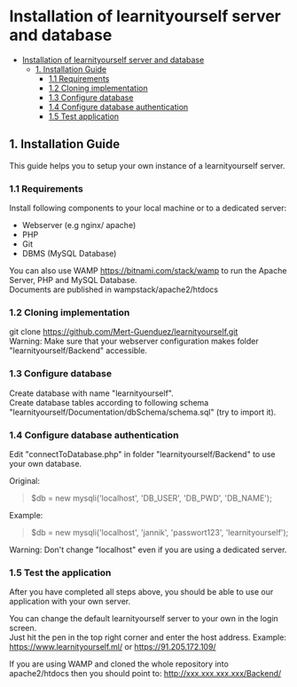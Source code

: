 # Installation of learnityourself server and database

- [Installation of learnityourself server and database](#installation-plan)
    - [1. Installation Guide](#2-installation-guide)
        - [1.1 Requirements](#21-requirements)
        - [1.2 Cloning implementation](#23-cloning-implementation)
        - [1.3 Configure database](#24-configure-database)
        - [1.4 Configure database authentication](#24-configure-database-authentication)
        - [1.5 Test application](#25-test-application)

## 1. Installation Guide
This guide helps you to setup your own instance of a learnityourself server.

### 1.1 Requirements

Install following components to your local machine or to a dedicated server:
- Webserver (e.g nginx/ apache)
- PHP
- Git
- DBMS (MySQL Database)

You can also use WAMP https://bitnami.com/stack/wamp to run the Apache Server, PHP and MySQL Database.  
Documents are published in wampstack/apache2/htdocs

### 1.2 Cloning implementation

git clone https://github.com/Mert-Guenduez/learnityourself.git  
Warning: Make sure that your webserver configuration makes folder "learnityourself/Backend" accessible.

### 1.3 Configure database

Create database with name "learnityourself".  
Create database tables according to following schema "learnityourself/Documentation/dbSchema/schema.sql" (try to import it).

### 1.4 Configure database authentication

Edit "connectToDatabase.php" in folder "learnityourself/Backend" to use your own database.

Original:
> $db = new mysqli('localhost', 'DB_USER', 'DB_PWD', 'DB_NAME');

Example:
> $db = new mysqli('localhost', 'jannik', 'passwort123', 'learnityourself');

Warning: Don't change "localhost" even if you are using a dedicated server.

### 1.5 Test the application
After you have completed all steps above, you should be able to use our application with your own server.  

You can change the default learnityourself server to your own in the login screen.  
Just hit the pen in the top right corner and enter the host address.
Example: https://www.learnityourself.ml/ or  https://91.205.172.109/

If you are using WAMP and cloned the whole repository into apache2/htdocs then you should point to: http://xxx.xxx.xxx.xxx/Backend/
